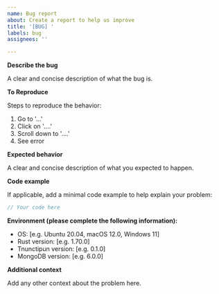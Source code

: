 ```yaml
---
name: Bug report
about: Create a report to help us improve
title: '[BUG] '
labels: bug
assignees: ''

---
```


**Describe the bug**

A clear and concise description of what the bug is.

**To Reproduce**

Steps to reproduce the behavior:

1. Go to '...'
2. Click on '....'
3. Scroll down to '....'
4. See error

**Expected behavior**

A clear and concise description of what you expected to happen.

**Code example**

If applicable, add a minimal code example to help explain your problem:

```rust
// Your code here
```

**Environment (please complete the following information):**

 - OS: [e.g. Ubuntu 20.04, macOS 12.0, Windows 11]
 - Rust version: [e.g. 1.70.0]
 - Tnunctipun version: [e.g. 0.1.0]
 - MongoDB version: [e.g. 6.0.0]

**Additional context**

Add any other context about the problem here.
